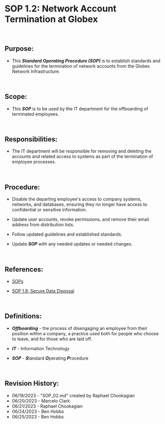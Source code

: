 # SOP 1.2: Network Account Termination at Globex

<br>

## Purpose:

* This ***Standard Operating Procedure (SOP)*** is to establish standards and guidelines for the  termination of network accounts from the Globex Network Infrastructure. 

<br>

## Scope:

* This ***SOP*** is to be used by the IT department for the offboarding of terminated employees.

<br>

## Responsibilities:

* The IT department will be responsible for removing and deleting the accounts and related access to systems as part of the termination of employee processes.

<br>

## Procedure:

* Disable the departing employee's access to company systems, networks, and databases, ensuring they no longer have access to confidential or sensitive information.

* Update user accounts, revoke permissions, and remove their email address from distribution lists.

* Follow updated guidelines and established standards.

* Update ***SOP*** with any needed updates or needed changes.

<br>

## References:

* [SOPs](../SOPs/)

* [SOP 1.8: Secure Data Disposal](https://github.com/GXtechnic/Documentation/blob/main/SOPs/SOP_08.md)


<br>

## Definitions:

* ***Offboarding*** - the process of disengaging an employee from their position within a company, a practice used both for people who choose to leave, and for those who are laid off.

* ***IT*** - Information Technology

* ***SOP*** - ***S***tandard ***O***perating ***P***rocedure

<br>

## Revision History:

* 06/19/2023 - "SOP_02.md" created by Raphael Chookagian
* 06/20/2023 - Marcelo Clark
* 06/21/2023 - Raphael Chookagian
* 06/24/2023 - Ben Hobbs
* 06/25/2023 - Ben Hobbs
